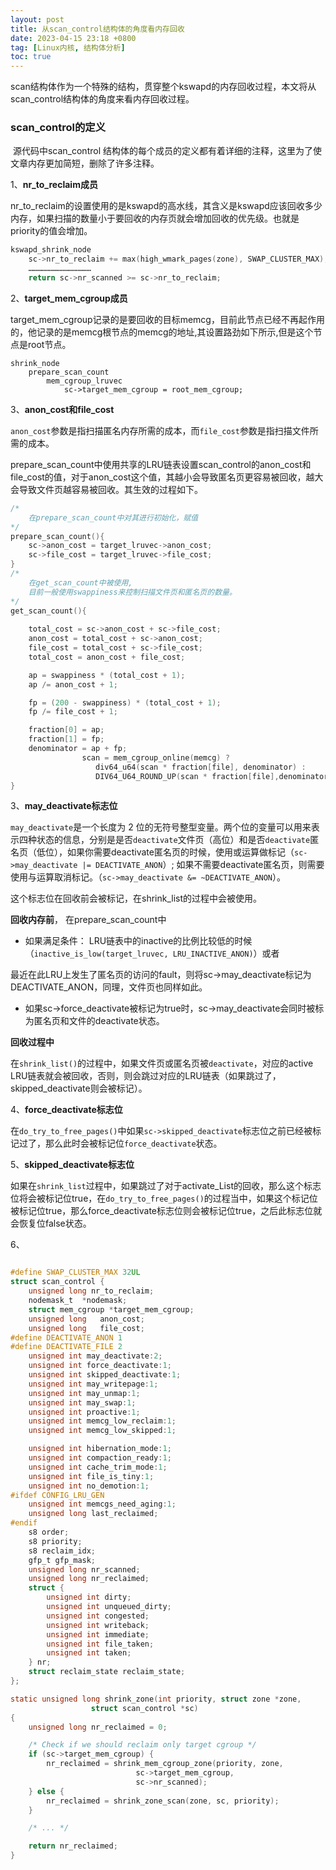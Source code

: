 ```yaml
---
layout: post
title: 从scan_control结构体的角度看内存回收
date: 2023-04-15 23:18 +0800
tag: [Linux内核, 结构体分析]
toc: true
---
```


scan结构体作为一个特殊的结构，贯穿整个kswapd的内存回收过程，本文将从scan_control结构体的角度来看内存回收过程。

### scan_control的定义

​		源代码中scan_control 结构体的每个成员的定义都有着详细的注释，这里为了使文章内存更加简短，删除了许多注释。

1、**nr_to_reclaim成员**

nr_to_reclaim的设置使用的是kswapd的高水线，其含义是kswapd应该回收多少内存，如果扫描的数量小于要回收的内存页就会增加回收的优先级。也就是priority的值会增加。

```c
kswapd_shrink_node
	sc->nr_to_reclaim += max(high_wmark_pages(zone), SWAP_CLUSTER_MAX);
	……………………………………
	return sc->nr_scanned >= sc->nr_to_reclaim;
```

2、**target_mem_cgroup成员**

target_mem_cgroup记录的是要回收的目标memcg，目前此节点已经不再起作用的，他记录的是memcg根节点的memcg的地址,其设置路劲如下所示,但是这个节点是root节点。

```
shrink_node
	prepare_scan_count
		mem_cgroup_lruvec
			sc->target_mem_cgroup = root_mem_cgroup;
```

3、**anon_cost和file_cost**

​		`anon_cost`参数是指扫描匿名内存所需的成本，而`file_cost`参数是指扫描文件所需的成本。

 prepare_scan_count中使用共享的LRU链表设置scan_control的anon_cost和file_cost的值，对于anon_cost这个值，其越小会导致匿名页更容易被回收，越大会导致文件页越容易被回收。其生效的过程如下。

```c
/*
	在prepare_scan_count中对其进行初始化，赋值
*/
prepare_scan_count(){
    sc->anon_cost = target_lruvec->anon_cost;
	sc->file_cost = target_lruvec->file_cost;
}
/*
	在get_scan_count中被使用,
	目前一般使用swappiness来控制扫描文件页和匿名页的数量。
*/
get_scan_count(){
    
    total_cost = sc->anon_cost + sc->file_cost;
	anon_cost = total_cost + sc->anon_cost;
	file_cost = total_cost + sc->file_cost;
	total_cost = anon_cost + file_cost;

	ap = swappiness * (total_cost + 1);
	ap /= anon_cost + 1;

	fp = (200 - swappiness) * (total_cost + 1);
	fp /= file_cost + 1;

	fraction[0] = ap;
	fraction[1] = fp;
	denominator = ap + fp;
    			scan = mem_cgroup_online(memcg) ?
			       div64_u64(scan * fraction[file], denominator) :
			       DIV64_U64_ROUND_UP(scan * fraction[file],denominator);
}
```

3、**may_deactivate标志位**

 `may_deactivate`是一个长度为 2 位的无符号整型变量。两个位的变量可以用来表示四种状态的信息，分别是是否`deactivate`文件页（高位）和是否`deactivate`匿名页（低位），如果你需要deactivate匿名页的时候，使用或运算做标记（`sc->may_deactivate |= DEACTIVATE_ANON`）; 如果不需要deactivate匿名页，则需要使用与运算取消标记。（`sc->may_deactivate &= ~DEACTIVATE_ANON`）。

这个标志位在回收前会被标记，在shrink_list的过程中会被使用。

**回收内存前**， 在prepare_scan_count中

- 如果满足条件： LRU链表中的inactive的比例比较低的时候（`inactive_is_low(target_lruvec, LRU_INACTIVE_ANON)`）或者

最近在此LRU上发生了匿名页的访问的fault，则将sc->may_deactivate标记为DEACTIVATE_ANON，同理，文件页也同样如此。

- 如果sc->force_deactivate被标记为true时，sc->may_deactivate会同时被标为匿名页和文件的deactivate状态。

**回收过程中**

在`shrink_list()`的过程中，如果文件页或匿名页被`deactivate`，对应的active LRU链表就会被回收，否则，则会跳过对应的LRU链表（如果跳过了，skipped_deactivate则会被标记）。



4、**force_deactivate标志位**

在`do_try_to_free_pages()`中如果`sc->skipped_deactivate`标志位之前已经被标记过了，那么此时会被标记位`force_deactivate`状态。

5、**skipped_deactivate标志位**

如果在`shrink_list`过程中，如果跳过了对于activate_List的回收，那么这个标志位将会被标记位true，在`do_try_to_free_pages()`的过程当中，如果这个标记位被标记位true，那么force_deactivate标志位则会被标记位true，之后此标志位就会恢复位false状态。

6、

```c

#define SWAP_CLUSTER_MAX 32UL
struct scan_control {
	unsigned long nr_to_reclaim;
	nodemask_t	*nodemask;
	struct mem_cgroup *target_mem_cgroup;
	unsigned long	anon_cost;
	unsigned long	file_cost;
#define DEACTIVATE_ANON 1
#define DEACTIVATE_FILE 2
	unsigned int may_deactivate:2;
	unsigned int force_deactivate:1;
	unsigned int skipped_deactivate:1;
	unsigned int may_writepage:1;
	unsigned int may_unmap:1;
	unsigned int may_swap:1;
	unsigned int proactive:1;
	unsigned int memcg_low_reclaim:1;
	unsigned int memcg_low_skipped:1;

	unsigned int hibernation_mode:1;
	unsigned int compaction_ready:1;
	unsigned int cache_trim_mode:1;
	unsigned int file_is_tiny:1;
	unsigned int no_demotion:1;
#ifdef CONFIG_LRU_GEN
	unsigned int memcgs_need_aging:1;
	unsigned long last_reclaimed;
#endif
	s8 order;
	s8 priority;
	s8 reclaim_idx;
	gfp_t gfp_mask;
	unsigned long nr_scanned;
	unsigned long nr_reclaimed;
	struct {
		unsigned int dirty;
		unsigned int unqueued_dirty;
		unsigned int congested;
		unsigned int writeback;
		unsigned int immediate;
		unsigned int file_taken;
		unsigned int taken;
	} nr;
	struct reclaim_state reclaim_state;
};
```





```c
static unsigned long shrink_zone(int priority, struct zone *zone,
                  struct scan_control *sc)
{
    unsigned long nr_reclaimed = 0;

    /* Check if we should reclaim only target cgroup */
    if (sc->target_mem_cgroup) {
        nr_reclaimed = shrink_mem_cgroup_zone(priority, zone,
                            sc->target_mem_cgroup,
                            sc->nr_scanned);
    } else {
        nr_reclaimed = shrink_zone_scan(zone, sc, priority);
    }

    /* ... */

    return nr_reclaimed;
}

```

